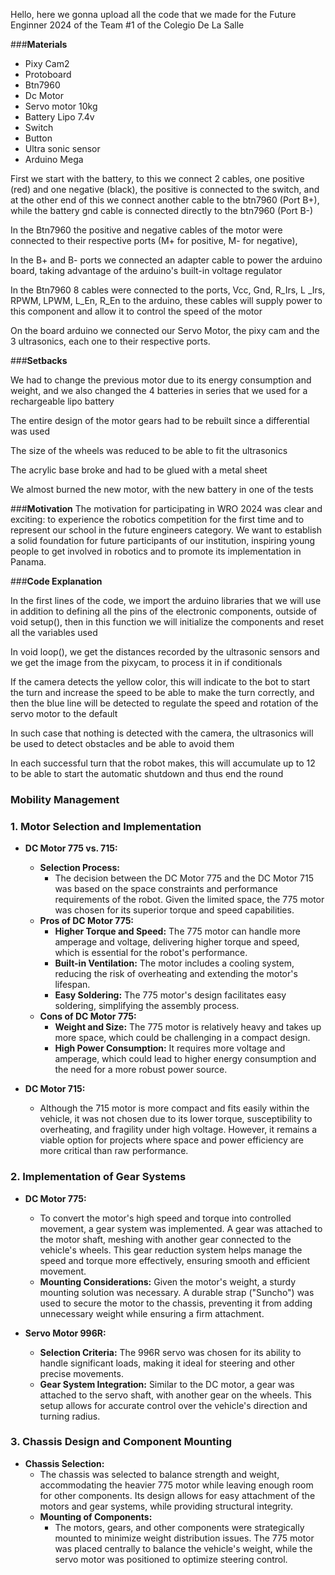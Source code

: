 Hello, here we gonna upload all the code that we made for the Future Enginner 2024 of the Team #1 of the Colegio De La Salle

###**Materials**
  - Pixy Cam2
  - Protoboard
  - Btn7960
  - Dc Motor 
  - Servo motor 10kg
  - Battery Lipo 7.4v
  - Switch
  - Button
  - Ultra sonic sensor
  - Arduino Mega

First we start with the battery, to this we connect 2 cables, one positive (red) and one negative (black), the positive is connected to the switch, and at the other end of this we connect another cable to the btn7960 (Port B+), while the battery gnd cable is connected directly to the btn7960 (Port B-)

In the Btn7960 the positive and negative cables of the motor were connected to their respective ports (M+ for positive, M- for negative),

In the B+ and B- ports we connected an adapter cable to power the arduino board, taking advantage of the arduino's built-in voltage regulator

In the Btn7960 8 cables were connected to the ports, Vcc, Gnd, R_Irs, L _Irs, RPWM, LPWM, L_En, R_En to the arduino, these cables will supply power to this component and allow it to control the speed of the motor

On the board arduino we connected our Servo Motor, the pixy cam and the 3 ultrasonics, each one to their respective ports.

###**Setbacks**

We had to change the previous motor due to its energy consumption and weight, and we also changed the 4 batteries in series that we used for a rechargeable lipo battery

The entire design of the motor gears had to be rebuilt since a differential was used

The size of the wheels was reduced to be able to fit the ultrasonics

The acrylic base broke and had to be glued with a metal sheet

We almost burned the new motor, with the new battery in one of the tests

###**Motivation**
The motivation for participating in WRO 2024 was clear and exciting: to experience the robotics competition for the first time and to represent our school in the future engineers category. We want to establish a solid foundation for future participants of our institution, inspiring young people to get involved in robotics and to promote its implementation in Panama.

###**Code Explanation**

In the first lines of the code, we import the arduino libraries that we will use in addition to defining all the pins of the electronic components, outside of void setup(), then in this function we will initialize the components and reset all the variables used

In void loop(), we get the distances recorded by the ultrasonic sensors and we get the image from the pixycam, to process it in if conditionals

If the camera detects the yellow color, this will indicate to the bot to start the turn and increase the speed to be able to make the turn correctly, and then the blue line will be detected to regulate the speed and rotation of the servo motor to the default

In such case that nothing is detected with the camera, the ultrasonics will be used to detect obstacles and be able to avoid them

In each successful turn that the robot makes, this will accumulate up to 12 to be able to start the automatic shutdown and thus end the round
  
### **Mobility Management**

### 1. **Motor Selection and Implementation**
   - **DC Motor 775 vs. 715:**
     - **Selection Process:**
       - The decision between the DC Motor 775 and the DC Motor 715 was based on the space constraints and performance requirements of the robot. Given the limited space, the 775 motor was chosen for its superior torque and speed capabilities.
     - **Pros of DC Motor 775:**
       - **Higher Torque and Speed:** The 775 motor can handle more amperage and voltage, delivering higher torque and speed, which is essential for the robot's performance.
       - **Built-in Ventilation:** The motor includes a cooling system, reducing the risk of overheating and extending the motor's lifespan.
       - **Easy Soldering:** The 775 motor's design facilitates easy soldering, simplifying the assembly process.
     - **Cons of DC Motor 775:**
       - **Weight and Size:** The 775 motor is relatively heavy and takes up more space, which could be challenging in a compact design.
       - **High Power Consumption:** It requires more voltage and amperage, which could lead to higher energy consumption and the need for a more robust power source.

   - **DC Motor 715:**
     - Although the 715 motor is more compact and fits easily within the vehicle, it was not chosen due to its lower torque, susceptibility to overheating, and fragility under high voltage. However, it remains a viable option for projects where space and power efficiency are more critical than raw performance.

### 2. **Implementation of Gear Systems**
   - **DC Motor 775:**
     - To convert the motor's high speed and torque into controlled movement, a gear system was implemented. A gear was attached to the motor shaft, meshing with another gear connected to the vehicle's wheels. This gear reduction system helps manage the speed and torque more effectively, ensuring smooth and efficient movement.
     - **Mounting Considerations:** Given the motor's weight, a sturdy mounting solution was necessary. A durable strap ("Suncho") was used to secure the motor to the chassis, preventing it from adding unnecessary weight while ensuring a firm attachment.

   - **Servo Motor 996R:**
     - **Selection Criteria:** The 996R servo was chosen for its ability to handle significant loads, making it ideal for steering and other precise movements.
     - **Gear System Integration:** Similar to the DC motor, a gear was attached to the servo shaft, with another gear on the wheels. This setup allows for accurate control over the vehicle's direction and turning radius.

### 3. **Chassis Design and Component Mounting**
   - **Chassis Selection:**
     - The chassis was selected to balance strength and weight, accommodating the heavier 775 motor while leaving enough room for other components. Its design allows for easy attachment of the motors and gear systems, while providing structural integrity.
     - **Mounting of Components:**
       - The motors, gears, and other components were strategically mounted to minimize weight distribution issues. The 775 motor was placed centrally to balance the vehicle's weight, while the servo motor was positioned to optimize steering control.

